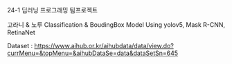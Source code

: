 24-1 딥러닝 프로그래밍 팀프로젝트

고라니 & 노루 Classification & BoudingBox Model Using yolov5, Mask R-CNN, RetinaNet

Dataset : https://www.aihub.or.kr/aihubdata/data/view.do?currMenu=&topMenu=&aihubDataSe=data&dataSetSn=645
